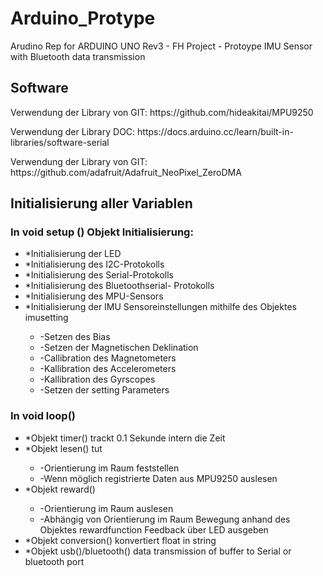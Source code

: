 # Arduino_Protype
 Arudino Rep for ARDUINO UNO Rev3 - FH Project - Protoype IMU Sensor with Bluetooth data transmission

## Software 
<p>Verwendung der Library <MPU9250.h> von GIT: https://github.com/hideakitai/MPU9250 </p>
<p>Verwendung der Library <Software Serial.h> DOC: https://docs.arduino.cc/learn/built-in-libraries/software-serial</p>
<p>Verwendung der Library <Adafruit_Neopixel> von GIT: https://github.com/adafruit/Adafruit_NeoPixel_ZeroDMA</p>
 
## Initialisierung aller Variablen<p>
### In void setup ()  Objekt Initialisierung:
<ul>
 <li>*Initialisierung der LED</li>
 <li>*Initialisierung des I2C-Protokolls</li>
 <li>*Initialisierung des Serial-Protokolls</li>
 <li>*Initialisierung des Bluetoothserial- Protokolls</li>
 <li>*Initialisierung des MPU-Sensors</li>
 <li>*Initialisierung der IMU Sensoreinstellungen mithilfe des Objektes imusetting</li>
    <ul>
     <li>-Setzen des Bias</li>
     <li>-Setzen der Magnetischen Deklination</li>
     <li>-Callibration des Magnetometers</li>
     <li>-Kallibration des Accelerometers </li>
     <li>-Kallibration des Gyrscopes</li>
     <li>-Setzen der setting Parameters</li>
    </ul>
  </li>
</ul>
  
   
### In void loop()
<ul>
 <li>*Objekt timer() trackt 0.1 Sekunde intern die Zeit</li>
 <li>*Objekt lesen() tut</li>
  <ul>
   <li>-Orientierung im Raum feststellen</li>
   <li>-Wenn möglich registrierte Daten aus MPU9250 auslesen</li>
  </ul>
 <li>*Objekt reward() </li>
  <ul>
   <li>-Orientierung im Raum auslesen</li>
   <li>-Abhängig von Orientierung im Raum Bewegung anhand des Objektes rewardfunction Feedback über LED ausgeben</li>
  </ul>
 <li>*Objekt conversion() konvertiert float in string</li>
 <li>*Objekt usb()/bluetooth() data transmission of buffer to Serial or bluetooth port</li>

  


